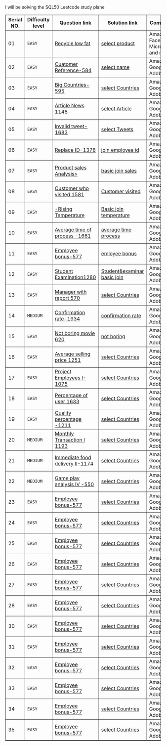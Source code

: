 I will be solving the SQL50 Leetcode study plane


<table border="1">
  <tr>
    <th>Serial NO.</th>
    <th>Difficulty level</th>
    <th>Question link</th>
    <th>Solution link</th>
    <th>Company</th>
  </tr>
  <tr>
    <td>01</td>
    <td><code>EASY</code></td>
    <td><a href="https://leetcode.com/problems/recyclable-and-low-fat-products/?envType=study-plan-v2&envId=top-sql-50">Recyble low fat</a></td>
    <td><a href="https://github.com/taybabusra/SQL50/blob/main/Day1/select.sql">select product</a></td>
    <td>Amazon,<br>
        Facebook,<br>
        Microsoft and more</td>
  </tr>
  <tr>
    <td>02</td>
    <td><code>EASY</code></td>
    <td><a href="https://leetcode.com/problems/find-customer-referee/description/?envType=study-plan-v2&envId=top-sql-50">Cuatomer Reference-584</a></td>
    <td><a href="https://github.com/taybabusra/SQL50/blob/main/Day2/referee.sql">select name </a></td>
    <td>Amazon,<br>
       Google,<br>
       Adobe</td>
  </tr>
    <tr>
    <td>03</td>
    <td><code>EASY</code></td>
    <td><a href="https://leetcode.com/problems/big-countries/description/?envType=study-plan-v2&envId=top-sql-50">Big Countries-595</a></td>
    <td><a href="https://github.com/taybabusra/SQL50/blob/main/Day3/select_countries.sql">select Countries</a></td>
    <td>Amazon,<br>
       Google,<br>
       Adobe</td>
  </tr>
    <tr>
    <td>04</td>
    <td><code>EASY</code></td>
    <td><a href="https://leetcode.com/problems/article-views-i/description/?envType=study-plan-v2&envId=top-sql-50">Article News 1148</a></td>
    <td><a href="https://github.com/taybabusra/SQL50/blob/main/Day4/select%20article.sql">select Article</a></td>
    <td>Amazon,<br>
       Google,<br>
       Adobe</td>
  </tr>
    </tr>
    <tr>
    <td>05</td>
    <td><code>EASY</code></td>
    <td><a href="https://leetcode.com/problems/invalid-tweets/description/?envType=study-plan-v2&envId=top-sql-50">Invalid tweet-1683</a></td>
    <td><a href="https://github.com/taybabusra/SQL50/blob/main/Day5/select%20tweet.sql">select Tweets</a></td>
    <td>Amazon,<br>
       Google,<br>
       Adobe</td>
  </tr>
    </tr>
    <tr>
    <td>06</td>
    <td><code>EASY</code></td>
    <td><a href="https://leetcode.com/problems/replace-employee-id-with-the-unique-identifier/description/?envType=study-plan-v2&envId=top-sql-50"> Replace ID-1378</a></td>
    <td><a href="https://github.com/taybabusra/SQL50/blob/main/Day6/replace_id.sql">join employee id</a></td>
    <td>Amazon,<br>
       Google,<br>
       Adobe</td>
  </tr>
    </tr>
    <tr>
    <td>07</td>
    <td><code>EASY</code></td>
    <td><a href="https://leetcode.com/problems/product-sales-analysis-i/description/?envType=study-plan-v2&envId=top-sql-50">Product sales Analysis></td>
    <td><a href="https://github.com/taybabusra/SQL50/blob/main/Day7/product_sale.sql">basic join sales</a></td>
    <td>Amazon,<br>
       Google,<br>
       Adobe</td>
  </tr>
    </tr>
    <tr>
    <td>08</td>
    <td><code>EASY</code></td>
    <td><a href="https://leetcode.com/problems/customer-who-visited-but-did-not-make-any-transactions/description/?envType=study-plan-v2&envId=top-sql-50">Customer who visited 1581</a></td>
    <td><a href="https://github.com/taybabusra/SQL50/blob/main/Day8/customer_visited.sql">Customer visited</a></td>
    <td>Amazon,<br>
       Google,<br>
       Adobe</td>
  </tr>
    </tr>
    <tr>
    <td>09</td>
    <td><code>EASY</code></td>
    <td><a href="https://leetcode.com/problems/rising-temperature/description/?envType=study-plan-v2&envId=top-sql-50">-Rising Temperature</a></td>
    <td><a href="https://github.com/taybabusra/SQL50/blob/main/Day9/rising%20temp.sql">Basic join temperature</a></td>
    <td>Amazon,<br>
       Google,<br>
       Adobe</td>
  </tr>
    <tr>
    <td>10</td>
    <td><code>EASY</code></td>
    <td><a href="https://leetcode.com/problems/average-time-of-process-per-machine/description/?envType=study-plan-v2&envId=top-sql-50">Average time of process -1661</a></td>
    <td><a href="https://github.com/taybabusra/SQL50/blob/main/Day10/average_time.sql">average time process</a></td>
    <td>Amazon,<br>
       Google,<br>
       Adobe</td>
  </tr>
    </tr>
    <tr>
    <td>11</td>
    <td><code>EASY</code></td>
    <td><a href="https://leetcode.com/problems/employee-bonus/description/?envType=study-plan-v2&envId=top-sql-50">Employee bonus-577</a></td>
    <td><a href="https://github.com/taybabusra/SQL50/blob/main/Day11/employee_bonus.sql">emloyee bonus</a></td>
    <td>Amazon,<br>
       Google,<br>
       Adobe</td>
  </tr> 
      <tr>
    <td>12</td>
    <td><code>EASY</code></td>
    <td><a href="https://leetcode.com/problems/students-and-examinations/description/?envType=study-plan-v2&envId=top-sql-50">Student Examination1280</a></td>
    <td><a href="https://github.com/taybabusra/SQL50/blob/main/Day12/basic_studen.sql">Student&examinar basic join</a></td>
    <td>Amazon,<br>
       Google,<br>
       Adobe</td>
  </tr> 
    <tr>
    <td>13</td>
    <td><code>EASY</code></td>
    <td><a href="https://leetcode.com/problems/managers-with-at-least-5-direct-reports/description/?envType=study-plan-v2&envId=top-sql-50">Manager with report 570</a></td>
    <td><a href="https://github.com/taybabusra/SQL50/blob/main/Day3/select_countries.sql">select Countries</a></td>
    <td>Amazon,<br>
       Google,<br>
       Adobe</td>
  </tr> 
    <tr>
    <td>14</td>
    <td><code>MEDIUM</code></td>
    <td><a href="https://leetcode.com/problems/confirmation-rate/description/?envType=study-plan-v2&envId=top-sql-50">Confirmation rate-1934</a></td>
    <td><a href="https://github.com/taybabusra/SQL50/blob/main/Day14/confirmation_rate">confirmation rate</a></td>
    <td>Amazon,<br>
       Google,<br>
       Adobe</td>
  </tr> 
    <tr>
    <td>15</td>
    <td><code>EASY</code></td>
    <td><a href="https://leetcode.com/problems/not-boring-movies/description/?envType=study-plan-v2&envId=top-sql-50">Not boring movie 620</a></td>
    <td><a href="https://github.com/taybabusra/SQL50/blob/main/Basic%20Aggregate%20function/not%20boring%20movie.sql">not boring</a></td>
    <td>Amazon,<br>
       Google,<br>
       Adobe</td>
  </tr> 
    <tr>
    <td>16</td>
    <td><code>EASY</code></td>
    <td><a href="https://leetcode.com/problems/average-selling-price/description/?envType=study-plan-v2&envId=top-sql-50">Average selling price 1251</a></td>
    <td><a href="https://github.com/taybabusra/SQL50/blob/main/Day3/select_countries.sql">select Countries</a></td>
    <td>Amazon,<br>
       Google,<br>
       Adobe</td>
  </tr> 
    <tr>
    <td>17</td>
    <td><code>EASY</code></td>
    <td><a href="https://leetcode.com/problems/project-employees-i/description/?envType=study-plan-v2&envId=top-sql-50">Project Employees I-1075</a></td>
    <td><a href="https://github.com/taybabusra/SQL50/blob/main/Day3/select_countries.sql">select Countries</a></td>
    <td>Amazon,<br>
       Google,<br>
       Adobe</td>
  </tr>
    <tr>
    <td>18</td>
    <td><code>EASY</code></td>
    <td><a href="https://leetcode.com/problems/percentage-of-users-attended-a-contest/description/?envType=study-plan-v2&envId=top-sql-50">Percentage of user 1633</a></td>
    <td><a href="https://github.com/taybabusra/SQL50/blob/main/Day3/select_countries.sql">select Countries</a></td>
    <td>Amazon,<br>
       Google,<br>
       Adobe</td>
  </tr>
    <tr>
    <td>19</td>
    <td><code>EASY</code></td>
    <td><a href="https://leetcode.com/problems/queries-quality-and-percentage/description/?envType=study-plan-v2&envId=top-sql-50">Quality percentage -1211</a></td>
    <td><a href="https://github.com/taybabusra/SQL50/blob/main/Day3/select_countries.sql">select Countries</a></td>
    <td>Amazon,<br>
       Google,<br>
       Adobe</td>
  </tr>
    <tr>
    <td>20</td>
    <td><code>MEDIUM</code></td>
    <td><a href="https://leetcode.com/problems/monthly-transactions-i/description/?envType=study-plan-v2&envId=top-sql-50">Monthly Transaction I 1193</a></td>
    <td><a href="https://github.com/taybabusra/SQL50/blob/main/Day3/select_countries.sql">select Countries</a></td>
    <td>Amazon,<br>
       Google,<br>
       Adobe</td>
  </tr>
    <tr>
    <td>21</td>
    <td><code>MEDIUM</code></td>
    <td><a href="https://leetcode.com/problems/immediate-food-delivery-ii/description/?envType=study-plan-v2&envId=top-sql-50">Immediate food delivery II-1174</a></td>
    <td><a href="https://github.com/taybabusra/SQL50/blob/main/Day3/select_countries.sql">select Countries</a></td>
    <td>Amazon,<br>
       Google,<br>
       Adobe</td>
  </tr>
    <tr>
    <td>22</td>
    <td><code>MEDIUM</code></td>
    <td><a href="https://leetcode.com/problems/game-play-analysis-iv/description/?envType=study-plan-v2&envId=top-sql-50">Game play analysis IV -550</a></td>
    <td><a href="https://github.com/taybabusra/SQL50/blob/main/Day3/select_countries.sql">select Countries</a></td>
    <td>Amazon,<br>
       Google,<br>
       Adobe</td>
  </tr>
    <tr>
    <td>23</td>
    <td><code>EASY</code></td>
    <td><a href="https://leetcode.com/problems/employee-bonus/description/?envType=study-plan-v2&envId=top-sql-50">Employee bonus-577</a></td>
    <td><a href="https://github.com/taybabusra/SQL50/blob/main/Day3/select_countries.sql">select Countries</a></td>
    <td>Amazon,<br>
       Google,<br>
       Adobe</td>
  </tr>
    <tr>
    <td>24</td>
    <td><code>EASY</code></td>
    <td><a href="https://leetcode.com/problems/employee-bonus/description/?envType=study-plan-v2&envId=top-sql-50">Employee bonus-577</a></td>
    <td><a href="https://github.com/taybabusra/SQL50/blob/main/Day3/select_countries.sql">select Countries</a></td>
    <td>Amazon,<br>
       Google,<br>
       Adobe</td>
  </tr>
    <tr>
    <td>25</td>
    <td><code>EASY</code></td>
    <td><a href="https://leetcode.com/problems/employee-bonus/description/?envType=study-plan-v2&envId=top-sql-50">Employee bonus-577</a></td>
    <td><a href="https://github.com/taybabusra/SQL50/blob/main/Day3/select_countries.sql">select Countries</a></td>
    <td>Amazon,<br>
       Google,<br>
       Adobe</td>
  </tr>
    <tr>
    <td>26</td>
    <td><code>EASY</code></td>
    <td><a href="https://leetcode.com/problems/employee-bonus/description/?envType=study-plan-v2&envId=top-sql-50">Employee bonus-577</a></td>
    <td><a href="https://github.com/taybabusra/SQL50/blob/main/Day3/select_countries.sql">select Countries</a></td>
    <td>Amazon,<br>
       Google,<br>
       Adobe</td>
  </tr> 
      <tr>
    <td>27</td>
    <td><code>EASY</code></td>
    <td><a href="https://leetcode.com/problems/employee-bonus/description/?envType=study-plan-v2&envId=top-sql-50">Employee bonus-577</a></td>
    <td><a href="https://github.com/taybabusra/SQL50/blob/main/Day3/select_countries.sql">select Countries</a></td>
    <td>Amazon,<br>
       Google,<br>
       Adobe</td>
  </tr> 
      <tr>
    <td>28</td>
    <td><code>EASY</code></td>
    <td><a href="https://leetcode.com/problems/employee-bonus/description/?envType=study-plan-v2&envId=top-sql-50">Employee bonus-577</a></td>
    <td><a href="https://github.com/taybabusra/SQL50/blob/main/Day3/select_countries.sql">select Countries</a></td>
    <td>Amazon,<br>
       Google,<br>
       Adobe</td>
  </tr> 
      <tr>
    <td>30</td>
    <td><code>EASY</code></td>
    <td><a href="https://leetcode.com/problems/employee-bonus/description/?envType=study-plan-v2&envId=top-sql-50">Employee bonus-577</a></td>
    <td><a href="https://github.com/taybabusra/SQL50/blob/main/Day3/select_countries.sql">select Countries</a></td>
    <td>Amazon,<br>
       Google,<br>
       Adobe</td>
  </tr>
      <tr>
    <td>31</td>
    <td><code>EASY</code></td>
    <td><a href="https://leetcode.com/problems/employee-bonus/description/?envType=study-plan-v2&envId=top-sql-50">Employee bonus-577</a></td>
    <td><a href="https://github.com/taybabusra/SQL50/blob/main/Day3/select_countries.sql">select Countries</a></td>
    <td>Amazon,<br>
       Google,<br>
       Adobe</td>
  </tr> 
      <tr>
    <td>32</td>
    <td><code>EASY</code></td>
    <td><a href="https://leetcode.com/problems/employee-bonus/description/?envType=study-plan-v2&envId=top-sql-50">Employee bonus-577</a></td>
    <td><a href="https://github.com/taybabusra/SQL50/blob/main/Day3/select_countries.sql">select Countries</a></td>
    <td>Amazon,<br>
       Google,<br>
       Adobe</td>
  </tr> 
      <tr>
    <td>33</td>
    <td><code>EASY</code></td>
    <td><a href="https://leetcode.com/problems/employee-bonus/description/?envType=study-plan-v2&envId=top-sql-50">Employee bonus-577</a></td>
    <td><a href="https://github.com/taybabusra/SQL50/blob/main/Day3/select_countries.sql">select Countries</a></td>
    <td>Amazon,<br>
       Google,<br>
       Adobe</td>
  </tr> 
      <tr>
    <td>34</td>
    <td><code>EASY</code></td>
    <td><a href="https://leetcode.com/problems/employee-bonus/description/?envType=study-plan-v2&envId=top-sql-50">Employee bonus-577</a></td>
    <td><a href="https://github.com/taybabusra/SQL50/blob/main/Day3/select_countries.sql">select Countries</a></td>
    <td>Amazon,<br>
       Google,<br>
       Adobe</td>
  </tr> 
      <tr>
    <td>35</td>
    <td><code>EASY</code></td>
    <td><a href="https://leetcode.com/problems/employee-bonus/description/?envType=study-plan-v2&envId=top-sql-50">Employee bonus-577</a></td>
    <td><a href="https://github.com/taybabusra/SQL50/blob/main/Day3/select_countries.sql">select Countries</a></td>
    <td>Amazon,<br>
       Google,<br>
       Adobe</td>
  </tr> 
</table>
